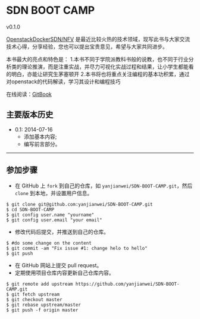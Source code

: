SDN BOOT CAMP
===============

v0.1.0

[Openstack](http://www.openstack.org/)[Docker](https://www.docker.com/)[SDN/NFV](www.sdnlab.com) 是最近比较火热的技术领域，现写此书与大家交流技术心得，分享经验，您也可以提出宝贵意见，希望与大家共同进步。
     
本书最大的亮点和特色是：
1.本书不同于学院派教科书般的说教，也不同于行业分析类的理论推演，而是注重实战，并尽力可视化实战过程和结果，让小学生都能看的明白，亦能让研究生茅塞顿开
2.本书将也将重点关注编程的基本功积累，通过对openstack的代码解读，学习其设计和编程技巧

在线阅读：[GitBook](https://www.gitbook.io/book/yanjianwei/sdn-boot-camp) 

## 主要版本历史

* 0.1: 2014-07-16
    * 添加基本内容;
    * 编写前言部分。



---


## 参加步骤
* 在 GitHub 上 `fork` 到自己的仓库，如 `yanjianwei/SDN-BOOT-CAMP.git`，然后 `clone` 到本地，并设置用户信息。
```
$ git clone git@github.com:yanjianwei/SDN-BOOT-CAMP.git
$ cd SDN-BOOT-CAMP
$ git config user.name "yourname"
$ git config user.email "your email"
```
* 修改代码后提交，并推送到自己的仓库。
```
$ #do some change on the content
$ git commit -am "Fix issue #1: change helo to hello"
$ git push
```
* 在 GitHub 网站上提交 pull request。
* 定期使用项目仓库内容更新自己仓库内容。
```
$ git remote add upstream https://github.com/yanjianwei/SDN-BOOT-CAMP.git
$ git fetch upstream
$ git checkout master
$ git rebase upstream/master
$ git push -f origin master
```
